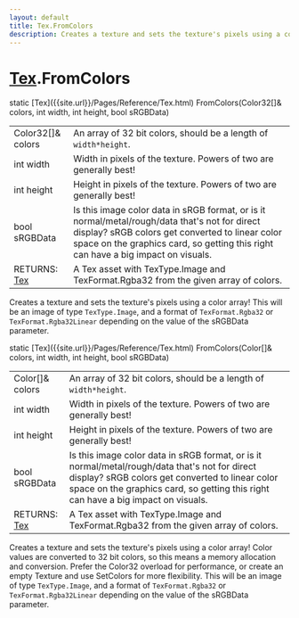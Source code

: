 ```yaml
---
layout: default
title: Tex.FromColors
description: Creates a texture and sets the texture's pixels using a color array! This will be an image of type TexType.Image, and a format of TexFormat.Rgba32 or TexFormat.Rgba32Linear depending on the value of the sRGBData parameter.
---
```

# [Tex]({{site.url}}/Pages/Reference/Tex.html).FromColors

<div class='signature' markdown='1'>
static [Tex]({{site.url}}/Pages/Reference/Tex.html) FromColors(Color32[]& colors, int width, int height, bool sRGBData)
</div>

|  |  |
|--|--|
|Color32[]& colors|An array of 32 bit colors, should be a             length of `width*height`.|
|int width|Width in pixels of the texture. Powers of two             are generally best!|
|int height|Height in pixels of the texture. Powers of              two are generally best!|
|bool sRGBData|Is this image color data in sRGB format,              or is it normal/metal/rough/data that's not for direct display?              sRGB colors get converted to linear color space on the graphics             card, so getting this right can have a big impact on visuals.|
|RETURNS: [Tex]({{site.url}}/Pages/Reference/Tex.html)|A Tex asset with TexType.Image and TexFormat.Rgba32 from the given array of colors.|

Creates a texture and sets the texture's pixels using a
color array! This will be an image of type `TexType.Image`, and
a format of `TexFormat.Rgba32` or `TexFormat.Rgba32Linear`
depending on the value of the sRGBData parameter.
<div class='signature' markdown='1'>
static [Tex]({{site.url}}/Pages/Reference/Tex.html) FromColors(Color[]& colors, int width, int height, bool sRGBData)
</div>

|  |  |
|--|--|
|Color[]& colors|An array of 32 bit colors, should be a             length of `width*height`.|
|int width|Width in pixels of the texture. Powers of two             are generally best!|
|int height|Height in pixels of the texture. Powers of             two are generally best!|
|bool sRGBData|Is this image color data in sRGB format,             or is it normal/metal/rough/data that's not for direct display?             sRGB colors get converted to linear color space on the graphics             card, so getting this right can have a big impact on visuals.|
|RETURNS: [Tex]({{site.url}}/Pages/Reference/Tex.html)|A Tex asset with TexType.Image and TexFormat.Rgba32 from the given array of colors.|

Creates a texture and sets the texture's pixels using a
color array! Color values are converted to 32 bit colors, so this
means a memory allocation and conversion. Prefer the Color32
overload for performance, or create an empty Texture and use
SetColors for more flexibility. This will be an image of type
`TexType.Image`, and a format of `TexFormat.Rgba32` or
`TexFormat.Rgba32Linear` depending on the value of the sRGBData
parameter.



